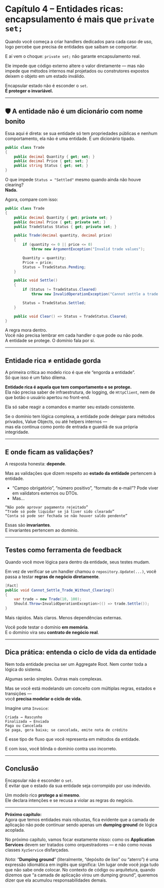 # Capítulo 4 – Entidades ricas: encapsulamento é mais que `private set;`

Quando você começa a criar handlers dedicados para cada caso de uso, logo percebe que precisa de entidades que saibam se comportar.

E aí vem o choque: `private set;` não garante encapsulamento real.

Ele impede que código externo altere o valor diretamente — mas não impede que métodos internos mal projetados ou construtores expostos deixem o objeto em um estado inválido.

Encapsular estado não é esconder o `set`.  
**É proteger o invariável.**

---

## 🛡️ A entidade não é um dicionário com nome bonito

Essa aqui é direta: se sua entidade só tem propriedades públicas e nenhum comportamento, ela não é uma entidade. É um dicionário tipado.

```csharp
public class Trade
{
    public decimal Quantity { get; set; }
    public decimal Price { get; set; }
    public string Status { get; set; }
}
```

O que impede `Status = "Settled"` mesmo quando ainda não houve clearing?  
**Nada.**

Agora, compare com isso:

```csharp
public class Trade
{
    public decimal Quantity { get; private set; }
    public decimal Price { get; private set; }
    public TradeStatus Status { get; private set; }

    public Trade(decimal quantity, decimal price)
    {
        if (quantity <= 0 || price <= 0)
            throw new ArgumentException("Invalid trade values");

        Quantity = quantity;
        Price = price;
        Status = TradeStatus.Pending;
    }

    public void Settle()
    {
        if (Status != TradeStatus.Cleared)
            throw new InvalidOperationException("Cannot settle a trade that hasn't cleared");

        Status = TradeStatus.Settled;
    }

    public void Clear() => Status = TradeStatus.Cleared;
}
```

A regra mora dentro.  
Você não precisa lembrar em cada handler o que pode ou não pode.  
A entidade se protege. O domínio fala por si.

---

## Entidade rica ≠ entidade gorda

A primeira crítica ao modelo rico é que ele “engorda a entidade”.  
Só que isso é um falso dilema.

**Entidade rica é aquela que tem comportamento e se protege.**  
Ela não precisa saber de infraestrutura, de logging, de `HttpClient`, nem de que botão o usuário apertou no front-end.

Ela só sabe reagir a comandos e manter seu estado consistente.

Se o domínio tem lógica complexa, a entidade pode delegar para métodos privados, Value Objects, ou até helpers internos —  
mas ela continua como ponto de entrada e guardiã de sua própria integridade.

---

## E onde ficam as validações?

A resposta honesta: **depende**.

Mas as validações que dizem respeito ao **estado da entidade** pertencem à entidade.

- “Campo obrigatório”, “número positivo”, “formato de e-mail”? Pode viver em validators externos ou DTOs.
- Mas...

```plaintext
“Não pode aprovar pagamento rejeitado”
“Trade só pode liquidar se já tiver sido clearado”
“Conta só pode ser fechada se não houver saldo pendente”
```

Essas são **invariantes**.  
E invariantes pertencem ao domínio.

---

## Testes como ferramenta de feedback

Quando você move lógica para dentro da entidade, seus testes mudam.

Em vez de verificar se um handler chamou o `repository.Update(...)`, você passa a testar **regras de negócio diretamente**.

```csharp
[Fact]
public void Cannot_Settle_Trade_Without_Clearing()
{
    var trade = new Trade(10, 100);
    Should.Throw<InvalidOperationException>(() => trade.Settle());
}
```

Mais rápidos. Mais claros. Menos dependências externas.

Você pode testar o domínio **em memória**.  
E o domínio vira seu **contrato de negócio real**.

---

## Dica prática: entenda o ciclo de vida da entidade

Nem toda entidade precisa ser um Aggregate Root. Nem conter toda a lógica do sistema.

Algumas serão simples. Outras mais complexas.

Mas se você está modelando um conceito com múltiplas regras, estados e transições —  
você **precisa modelar o ciclo de vida.**

Imagine uma `Invoice`:

```plaintext
Criada → Rascunho
Finalizada → Enviada
Paga ou Cancelada
Se paga, gera baixa; se cancelada, emite nota de crédito
```

É esse tipo de fluxo que você representa em métodos da entidade.

E com isso, você blinda o domínio contra uso incorreto.

---

## Conclusão

Encapsular não é esconder o `set`.  
É evitar que o estado da sua entidade seja corrompido por uso indevido.

Um modelo rico **protege a si mesmo**.  
Ele declara intenções e se recusa a violar as regras do negócio.

---

**Próximo capítulo:**  
Agora que temos entidades mais robustas, fica evidente que a camada de aplicação não pode continuar sendo apenas um **dumping ground** de lógica acoplada.

No próximo capítulo, vamos focar exatamente nisso: como os **Application Services** devem ser tratados como orquestradores — e não como novas classes `XyzService` disfarçadas.

_Nota:_ “**Dumping ground**” (literalmente, “depósito de lixo” ou “aterro”) é uma expressão idiomática em inglês que significa:
Um lugar onde você joga tudo que não sabe onde colocar. No contexto de código ou arquitetura, quando dizemos que
“a camada de aplicação virou um dumping ground”, queremos dizer que ela acumulou responsabilidades demais.
